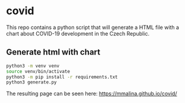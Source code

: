 # covid

This repo contains a python script that will generate a HTML file with
a chart about COVID-19 development in the Czech Republic.

## Generate html with chart
```sh
python3 -m venv venv
source venv/bin/activate
python3 -m pip install -r requirements.txt
python3 generate.py
```

The resulting page can be seen here: https://mmalina.github.io/covid/
